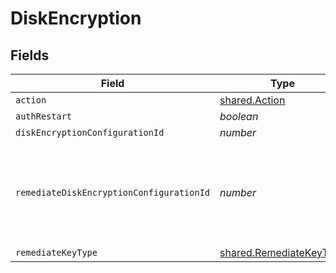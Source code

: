# DiskEncryption


## Fields

| Field                                                                           | Type                                                                            | Required                                                                        | Description                                                                     | Example                                                                         |
| ------------------------------------------------------------------------------- | ------------------------------------------------------------------------------- | ------------------------------------------------------------------------------- | ------------------------------------------------------------------------------- | ------------------------------------------------------------------------------- |
| `action`                                                                        | [shared.Action](../../../sdk/models/shared/action.md)                           | :heavy_minus_sign:                                                              | N/A                                                                             |                                                                                 |
| `authRestart`                                                                   | *boolean*                                                                       | :heavy_minus_sign:                                                              | N/A                                                                             |                                                                                 |
| `diskEncryptionConfigurationId`                                                 | *number*                                                                        | :heavy_minus_sign:                                                              | N/A                                                                             | 1                                                                               |
| `remediateDiskEncryptionConfigurationId`                                        | *number*                                                                        | :heavy_minus_sign:                                                              | disk encryption ID to utilize for remediating institutional recovery key types. | 1                                                                               |
| `remediateKeyType`                                                              | [shared.RemediateKeyType](../../../sdk/models/shared/remediatekeytype.md)       | :heavy_minus_sign:                                                              | N/A                                                                             |                                                                                 |